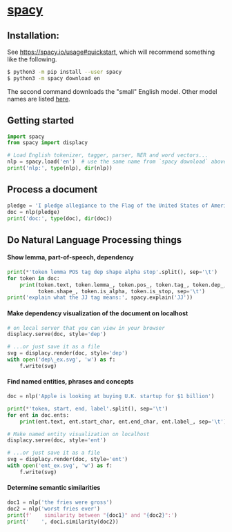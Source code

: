 # [spacy](https://spacy.io/)

## Installation: 

See https://spacy.io/usage#quickstart, which will recommend something like the
following.

```bash
$ python3 -m pip install --user spacy
$ python3 -m spacy download en
```

The second command downloads the "small" English model. Other model names are
listed [here](https://github.com/explosion/spacy-models/tree/master/meta).

## Getting started

```python
import spacy
from spacy import displacy

# Load English tokenizer, tagger, parser, NER and word vectors...
nlp = spacy.load('en')  # use the same name from `spacy download` above
print('nlp:', type(nlp), dir(nlp))
```

## Process a document

```python
pledge = 'I pledge allegiance to the Flag of the United States of America, and to the Republic for which it stands, one Nation under God, indivisible, with liberty and justice for all.'
doc = nlp(pledge)
print('doc:', type(doc), dir(doc))
```

## Do Natural Language Processing things

#### Show lemma, part-of-speech, dependency

```python
print(*'token lemma POS tag dep shape alpha stop'.split(), sep='\t')
for token in doc:
    print(token.text, token.lemma_, token.pos_, token.tag_, token.dep_,
          token.shape_, token.is_alpha, token.is_stop, sep='\t')
print('explain what the JJ tag means:', spacy.explain('JJ'))
```

#### Make dependency visualization of the document on localhost

```python
# on local server that you can view in your browser
displacy.serve(doc, style='dep')

# ...or just save it as a file
svg = displacy.render(doc, style='dep')
with open('dep\_ex.svg', 'w') as f:
    f.write(svg)
```

#### Find named entities, phrases and concepts

```python
doc = nlp('Apple is looking at buying U.K. startup for $1 billion')

print(*'token, start, end, label'.split(), sep='\t')
for ent in doc.ents:
    print(ent.text, ent.start_char, ent.end_char, ent.label_, sep='\t')

# Make named entity visualization on localhost
displacy.serve(doc, style='ent')

# ...or just save it as a file
svg = displacy.render(doc, style='ent')
with open('ent_ex.svg', 'w') as f:
    f.write(svg)
```

#### Determine semantic similarities

```python
doc1 = nlp('the fries were gross')
doc2 = nlp('worst fries ever')
print(f'    similarity between "{doc1}" and "{doc2}":')
print('    ', doc1.similarity(doc2))
```
